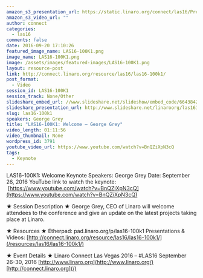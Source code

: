 ```yaml
---
amazon_s3_presentation_url: https://static.linaro.org/connect/las16/Presentations/Monday/LAS16-100K1%20-%20Keynote%20George%20Grey.pdf
amazon_s3_video_url: ""
author: connect
categories:
  - las16
comments: false
date: 2016-09-20 17:10:26
featured_image_name: LAS16-100K1.png
image_name: LAS16-100K1.png
image: /assets/images/featured-images/LAS16-100K1.png
layout: resource-post
link: http://connect.linaro.org/resource/las16/las16-100k1/
post_format:
  - Video
session_id: LAS16-100K1
session_track: None/Other
slideshare_embed_url: //www.slideshare.net/slideshow/embed_code/66438426
slideshare_presentation_url: http://www.slideshare.net/linaroorg/las16100k1-welcome-keynote
slug: las16-100k1
speakers: George Grey
title: "LAS16-100K1: Welcome – George Grey"
video_length: 01:11:56
video_thumbnail: None
wordpress_id: 3791
youtube_video_url: https://www.youtube.com/watch?v=BnQZiXpN3cQ
tags:
  - Keynote
---
```


LAS16-100K1: Welcome Keynote
Speakers: George Grey
Date: September 26, 2016
YouTube link to watch the keynote:  [https://www.youtube.com/watch?v=BnQZiXpN3cQ](https://www.youtube.com/watch?v=BnQZiXpN3cQ)

★ Session Description ★
George Grey, CEO of Linaro will welcome attendees to the conference and give an update on the latest projects taking place at Linaro.

★ Resources ★
Etherpad: pad.linaro.org/p/las16-100k1
Presentations & Videos: [http://connect.linaro.org/resource/las16/las16-100k1/](/resources/las16/las16-100k1/)

★ Event Details ★
Linaro Connect Las Vegas 2016 – #LAS16
September 26-30, 2016
[http://www.linaro.org](http://www.linaro.org/)
[http://connect.linaro.org](/)
